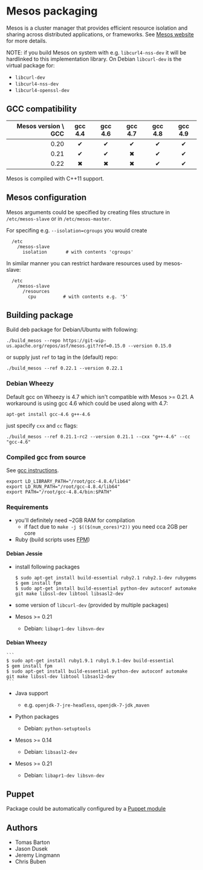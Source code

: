 # Mesos packaging

Mesos is a cluster manager that provides efficient resource isolation and sharing across distributed applications, or frameworks.  See [Mesos website](http://mesos.apache.org/) for more details.

NOTE: if you build Mesos on system with e.g. `libcurl4-nss-dev` it will be hardlinked to this implementation library. On Debian `libcurl-dev` is the virtual package for:

  * `libcurl-dev`
  * `libcurl4-nss-dev`
  * `libcurl4-openssl-dev`

## GCC compatibility

| **Mesos version \ GCC** | gcc 4.4 | gcc 4.6 | gcc 4.7 | gcc 4.8 | gcc 4.9 |
|------------------------:|:-------:|:-------:|:-------:|:-------:|:-------:|
|  0.20                   |    ✔    |    ✔    |     ✔   |    ✔    |    ✔    |
|  0.21                   |    ✔    |    ✔    |     ✖   |    ✔    |    ✔    |
|  0.22                   |    ✖    |    ✖    |     ✖   |    ✔    |    ✔    |

Mesos is compiled with C++11 support.

## Mesos configuration

Mesos arguments could be specified by creating files structure in `/etc/mesos-slave` or in `/etc/mesos-master`.

For specifing e.g. `--isolation=cgroups` you would create

```
  /etc
    /mesos-slave
      isolation       # with contents 'cgroups'
```

In similar manner you can restrict hardware resources used by mesos-slave:

```
  /etc
    /mesos-slave
      /resources
        cpu          # with contents e.g. '5'
```

## Building package

Build deb package for Debian/Ubuntu with following:

```
./build_mesos --repo https://git-wip-us.apache.org/repos/asf/mesos.git?ref=0.15.0 --version 0.15.0
```

or supply just `ref` to tag in the (default) repo:
```
./build_mesos --ref 0.22.1 --version 0.22.1
```

### Debian Wheezy

Default gcc on Wheezy is 4.7 which isn't compatible with Mesos >= 0.21. A workaround is using
gcc 4.6 which could be used along with 4.7:

```
apt-get install gcc-4.6 g++-4.6
```

just specify `cxx` and `cc` flags:

```
./build_mesos --ref 0.21.1-rc2 --version 0.21.1 --cxx "g++-4.6" --cc "gcc-4.6"
```

### Compiled gcc from source

See [gcc instructions](https://gcc.gnu.org/wiki/InstallingGCC).
```
export LD_LIBRARY_PATH="/root/gcc-4.8.4/lib64"
export LD_RUN_PATH="/root/gcc-4.8.4/lib64"
export PATH="/root/gcc-4.8.4/bin:$PATH"
```



### Requirements

  * you'll definitely need ~2GB RAM for compilation
    * if fact due to `make -j $(($(num_cores)*2))` you need cca 2GB per core
  * Ruby (build scripts uses [FPM](https://github.com/jordansissel/fpm))


#### Debian Jessie

  * install following packages

    ```
    $ sudo apt-get install build-essential ruby2.1 ruby2.1-dev rubygems
    $ gem install fpm
    $ sudo apt-get install build-essential python-dev autoconf automake git make libssl-dev libtool libsasl2-dev
    ```
  * some version of `libcurl-dev` (provided by multiple packages)
  * Mesos >= 0.21
    * Debian: `libapr1-dev libsvn-dev`


#### Debian Wheezy
    ```
    $ sudo apt-get install ruby1.9.1 ruby1.9.1-dev build-essential
    $ gem install fpm
    $ sudo apt-get install build-essential python-dev autoconf automake git make libssl-dev libtool libsasl2-dev
    ```
  * Java support
    * e.g. `openjdk-7-jre-headless`, `openjdk-7-jdk` ,`maven`
  * Python packages
    * Debian: `python-setuptools`

  * Mesos >= 0.14
    * Debian: `libsasl2-dev`
  * Mesos >= 0.21
    * Debian: `libapr1-dev libsvn-dev`

## Puppet

Package could be automatically configured by a [Puppet module](https://github.com/deric/puppet-mesos)

## Authors

   * Tomas Barton
   * Jason Dusek
   * Jeremy Lingmann
   * Chris Buben

